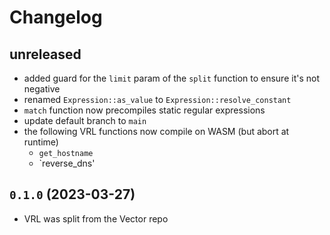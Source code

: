 # Changelog

## unreleased
- added guard for the `limit` param of the `split` function to ensure it's not negative
- renamed `Expression::as_value` to `Expression::resolve_constant`
- `match` function now precompiles static regular expressions
- update default branch to `main`
- the following VRL functions now compile on WASM (but abort at runtime)
  - `get_hostname`
  - `reverse_dns'

## `0.1.0` (2023-03-27)
- VRL was split from the Vector repo
